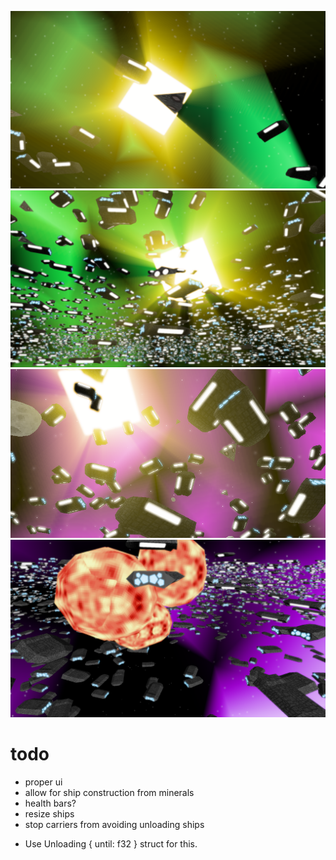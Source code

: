 ![](readme/fighter.png)
![](readme/fleet.png)
![](readme/rays.png)
![](readme/explosions.png)
# todo

* proper ui
* allow for ship construction from minerals
* health bars?
* resize ships
* stop carriers from avoiding unloading ships
 - Use Unloading { until: f32 } struct for this.
